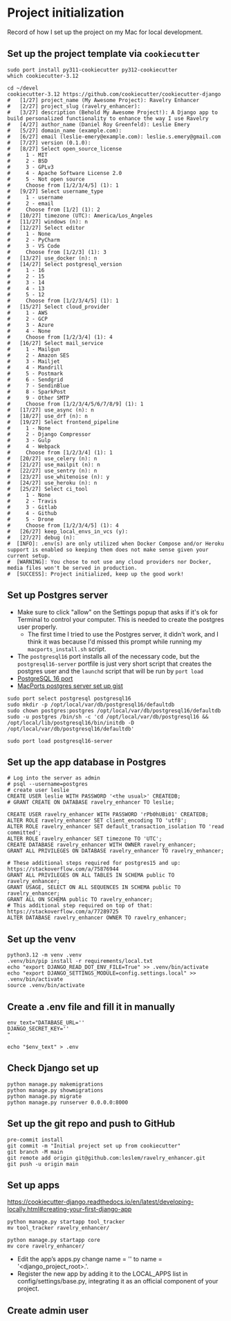 # Project initialization

Record of how I set up the project on my Mac for local development.

## Set up the project template via `cookiecutter`

```
sudo port install py311-cookiecutter py312-cookiecutter
which cookiecutter-3.12

cd ~/devel
cookiecutter-3.12 https://github.com/cookiecutter/cookiecutter-django
#   [1/27] project_name (My Awesome Project): Ravelry Enhancer
#   [2/27] project_slug (ravelry_enhancer):
#   [3/27] description (Behold My Awesome Project!): A Django app to build personalized functionality to enhance the way I use Ravelry
#   [4/27] author_name (Daniel Roy Greenfeld): Leslie Emery
#   [5/27] domain_name (example.com):
#   [6/27] email (leslie-emery@example.com): leslie.s.emery@gmail.com
#   [7/27] version (0.1.0):
#   [8/27] Select open_source_license
#     1 - MIT
#     2 - BSD
#     3 - GPLv3
#     4 - Apache Software License 2.0
#     5 - Not open source
#     Choose from [1/2/3/4/5] (1): 1
#   [9/27] Select username_type
#     1 - username
#     2 - email
#     Choose from [1/2] (1): 2
#   [10/27] timezone (UTC): America/Los_Angeles
#   [11/27] windows (n): n
#   [12/27] Select editor
#     1 - None
#     2 - PyCharm
#     3 - VS Code
#     Choose from [1/2/3] (1): 3
#   [13/27] use_docker (n): n
#   [14/27] Select postgresql_version
#     1 - 16
#     2 - 15
#     3 - 14
#     4 - 13
#     5 - 12
#     Choose from [1/2/3/4/5] (1): 1
#   [15/27] Select cloud_provider
#     1 - AWS
#     2 - GCP
#     3 - Azure
#     4 - None
#     Choose from [1/2/3/4] (1): 4
#   [16/27] Select mail_service
#     1 - Mailgun
#     2 - Amazon SES
#     3 - Mailjet
#     4 - Mandrill
#     5 - Postmark
#     6 - Sendgrid
#     7 - SendinBlue
#     8 - SparkPost
#     9 - Other SMTP
#     Choose from [1/2/3/4/5/6/7/8/9] (1): 1
#   [17/27] use_async (n): n
#   [18/27] use_drf (n): n
#   [19/27] Select frontend_pipeline
#     1 - None
#     2 - Django Compressor
#     3 - Gulp
#     4 - Webpack
#     Choose from [1/2/3/4] (1): 1
#   [20/27] use_celery (n): n
#   [21/27] use_mailpit (n): n
#   [22/27] use_sentry (n): n
#   [23/27] use_whitenoise (n): y
#   [24/27] use_heroku (n): n
#   [25/27] Select ci_tool
#     1 - None
#     2 - Travis
#     3 - Gitlab
#     4 - Github
#     5 - Drone
#     Choose from [1/2/3/4/5] (1): 4
#   [26/27] keep_local_envs_in_vcs (y):
#   [27/27] debug (n):
#  [INFO]: .env(s) are only utilized when Docker Compose and/or Heroku support is enabled so keeping them does not make sense given your current setup.
#  [WARNING]: You chose to not use any cloud providers nor Docker, media files won't be served in production.
#  [SUCCESS]: Project initialized, keep up the good work!
```

## Set up Postgres server

- Make sure to click "allow" on the Settings popup that asks if it's ok for Terminal to control your computer. This is needed to create the postgres user properly.
    - The first time I tried to use the Postgres server, it didn't work, and I think it was because I'd missed this prompt while running my `macports_install.sh` script.
- The `postgresql16` port installs all of the necessary code, but the `postgresql16-server` portfile is just very short script that creates the postgres user and the `launchd` script that will be run by `port load`
- [PostgreSQL 16 port](https://ports.macports.org/port/postgresql16-server/details/)
- [MacPorts postgres server set up gist](https://gist.github.com/DrTom/4f2edcac26a0eae82360dbc9b18dd82c)

```
sudo port select postgresql postgresql16
sudo mkdir -p /opt/local/var/db/postgresql16/defaultdb
sudo chown postgres:postgres /opt/local/var/db/postgresql16/defaultdb
sudo -u postgres /bin/sh -c 'cd /opt/local/var/db/postgresql16 &&
/opt/local/lib/postgresql16/bin/initdb -D /opt/local/var/db/postgresql16/defaultdb'

sudo port load postgresql16-server
```

## Set up the app database in Postgres

```
# Log into the server as admin
# psql --username=postgres
# create user leslie
CREATE USER leslie WITH PASSWORD '<the usual>' CREATEDB;
# GRANT CREATE ON DATABASE ravelry_enhancer TO leslie;

CREATE USER ravelry_enhancer WITH PASSWORD 'rPb0hUBi01' CREATEDB;
ALTER ROLE ravelry_enhancer SET client_encoding TO 'utf8';
ALTER ROLE ravelry_enhancer SET default_transaction_isolation TO 'read committed';
ALTER ROLE ravelry_enhancer SET timezone TO 'UTC';
CREATE DATABASE ravelry_enhancer WITH OWNER ravelry_enhancer;
GRANT ALL PRIVILEGES ON DATABASE ravelry_enhancer TO ravelry_enhancer;

# These additional steps required for postgres15 and up: https://stackoverflow.com/a/75876944
GRANT ALL PRIVILEGES ON ALL TABLES IN SCHEMA public TO ravelry_enhancer;
GRANT USAGE, SELECT ON ALL SEQUENCES IN SCHEMA public TO ravelry_enhancer;
GRANT ALL ON SCHEMA public TO ravelry_enhancer;
# This additional step required on top of that: https://stackoverflow.com/a/77289725
ALTER DATABASE ravelry_enhancer OWNER TO ravelry_enhancer;
```

## Set up the venv

```
python3.12 -m venv .venv
.venv/bin/pip install -r requirements/local.txt
echo "export DJANGO_READ_DOT_ENV_FILE=True" >> .venv/bin/activate
echo "export DJANGO_SETTINGS_MODULE=config.settings.local" >> .venv/bin/activate
source .venv/bin/activate
```


## Create a .env file and fill it in manually

```
env_text="DATABASE_URL=''
DJANGO_SECRET_KEY=''
"

echo "$env_text" > .env
```


## Check Django set up

```
python manage.py makemigrations
python manage.py showmigrations
python manage.py migrate
python manage.py runserver 0.0.0.0:8000
```

## Set up the git repo and push to GitHub
```
pre-commit install
git commit -m "Initial project set up from cookiecutter"
git branch -M main
git remote add origin git@github.com:leslem/ravelry_enhancer.git
git push -u origin main
```

## Set up apps

https://cookiecutter-django.readthedocs.io/en/latest/developing-locally.html#creating-your-first-django-app

```
python manage.py startapp tool_tracker
mv tool_tracker ravelry_enhancer/

python manage.py startapp core
mv core ravelry_enhancer/
```

* Edit the app’s apps.py change name = '<name-of-the-app>' to name = '<django_project_root>.<name-of-the-app>'.
* Register the new app by adding it to the LOCAL_APPS list in config/settings/base.py, integrating it as an official component of your project.

## Create admin user
